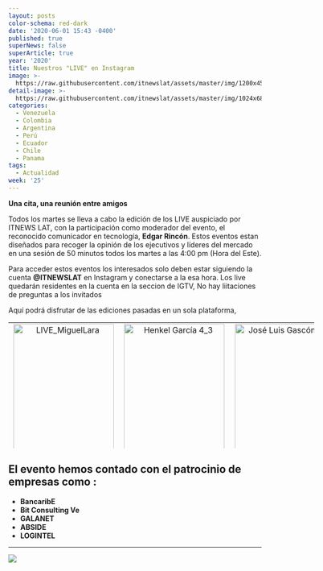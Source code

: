 ```yaml
---
layout: posts
color-schema: red-dark
date: '2020-06-01 15:43 -0400'
published: true
superNews: false
superArticle: true
year: '2020'
title: Nuestros "LIVE" en Instagram
image: >-
  https://raw.githubusercontent.com/itnewslat/assets/master/img/1200x450/Instagram-live.jpg
detail-image: >-
  https://raw.githubusercontent.com/itnewslat/assets/master/img/1024x680/Instagram-live-g.jpg
categories:
  - Venezuela
  - Colombia
  - Argentina
  - Perú
  - Ecuador
  - Chile
  - Panama
tags:
  - Actualidad
week: '25'
---
```

**Una cita, una reunión entre amigos**

Todos los martes se lleva a cabo la edición de los LIVE auspiciado por ITNEWS LAT, con la participación como moderador del evento, el reconocido comunicador en tecnología, **Edgar Rincón**. Estos eventos estan diseñados para recoger la opinión de los ejecutivos y líderes del mercado en una sesión de 50 minutos todos los martes a las 4:00 pm (Hora del Este).

Para acceder estos eventos los interesados solo deben estar siguiendo la cuenta **@ITNEWSLAT** en Instagram y conectarse a la esa hora. Los live quedarán residentes en la cuenta en la seccion de IGTV, No hay liitaciones de preguntas a los invitados

Aquí podrá disfrutar de las ediciones pasadas en un sola plataforma, 
<center>
<table style="height: 250px; width: 609px;" width="609">
<tbody>
<tr>
<td style="text-align: center;"><a href="https://www.instagram.com/tv/CA8mMxxnNzR/?utm_source=ig_web_copy_link"><img class="alignleft wp-image-68325 size-full" src="http://www.ciberespacio.com.ve/wp-content/uploads/2020/06/LIVE_MiguelLara-e1592507741574.jpg" alt="LIVE_MiguelLara" width="200" height="250" /></a></td>
<td style="text-align: center;"><a href="https://www.instagram.com/tv/CBOo1lynOPj/?utm_source=ig_web_copy_link"><img class="alignleft wp-image-68324 size-full" src="http://www.ciberespacio.com.ve/wp-content/uploads/2020/06/Henkel-García-4_3-e1592507714843.jpg" alt="Henkel García 4_3" width="200" height="250" /></a></td>
<td style="text-align: center;"><a href="https://www.instagram.com/tv/CBgrRxOnsFN/?utm_source=ig_web_copy_link"><img class="alignleft wp-image-68326 size-full" src="http://www.ciberespacio.com.ve/wp-content/uploads/2020/06/José-Luis-Gascón4_3-e1592508052745.jpg" alt="José Luis Gascón4_3" width="200" height="250" /></a></td>
</tr>
<tr>
<td> <a href="https://www.instagram.com/tv/CByrYa8HTP3/?utm_source=ig_web_copy_link"><img class="alignleft wp-image-68329 size-full" src="http://www.ciberespacio.com.ve/wp-content/uploads/2020/06/Mariadela_Larrazabal_4_3-e1592571945107.jpg" alt="Mariadela_Larrazabal_4_3" width="200" height="250" /></a></td>
<td> <a href="https://www.instagram.com/tv/CCEwrKJnpxL/?utm_source=ig_web_copy_link"><img class="alignleft wp-image-68332 size-full" src="http://www.ciberespacio.com.ve/wp-content/uploads/2020/06/EduardoRG_HOY_4_3-e1593695885456.jpg" alt="EduardoRG_HOY_4_3" width="200" height="250" /></a></td>
<td> <a href="https://www.instagram.com/tv/CCWu5Nwn9-8/?utm_source=ig_web_copy_link"><img class="alignleft wp-image-68333 size-full" src="http://www.ciberespacio.com.ve/wp-content/uploads/2020/06/Sebastián-Jasminoy_4_3-e1593695932289.jpg" alt="Sebastián Jasminoy_4_3" width="200" height="250" /></a></td>
</tr>
<tr>
<td> <a href="https://www.instagram.com/tv/CCowgvdnCpH/?utm_source=ig_web_copy_link"><img class="alignleft wp-image-68334 size-full" src="http://www.ciberespacio.com.ve/wp-content/uploads/2020/07/Luis-Lubeck_4_3-e1594724952207.jpg" alt="Luis Lubeck_4_3" width="200" height="250" /></a></td>
<td> <a href="https://www.instagram.com/tv/CC6xiHkHRrm/?utm_source=ig_web_copy_link"><img class="alignleft wp-image-68335 size-full" src="http://www.ciberespacio.com.ve/wp-content/uploads/2020/07/GERMANPACHECO_4_3-1-e1595443546558.jpg" alt="GERMANPACHECO_4_3 (1)" width="200" height="250" /></a></td>
<td> <a href="https://www.instagram.com/tv/CDM0W1_HCF6/?utm_source=ig_web_copy_link"><img class="alignleft wp-image-68337" src="http://www.ciberespacio.com.ve/wp-content/uploads/2020/07/Magdalena_hoy_4_3-e1596120401559.jpg" alt="Magdalena_hoy_4_3" width="200" height="250" /></a></td>
</tr>
<tr>
<td></td>
<td></td>
<td></td>
</tr>
</tbody>
</table>
</center>

El evento hemos contado con el patrocinio de empresas como :
---
- **BancaribE**
- **Bit Consulting Ve**
- **GALANET**
- **ABSIDE**
- **LOGINTEL**
---


<img src="https://tracker.metricool.com/c3po.jpg?hash=56f88a41e39ab42c063cc51676587a04"/>
